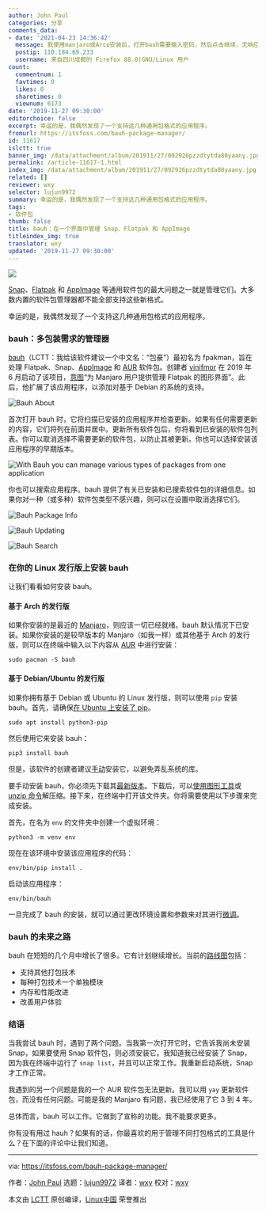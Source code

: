 ```yaml
---
author: John Paul
categories: 分享
comments_data:
- date: '2021-04-23 14:36:42'
  message: 我使用manjaro或Arco安装后，打开bauh需要输入密码，然后点击继续，无响应。无法进入软件主界面。
  postip: 110.184.69.233
  username: 来自四川成都的 Firefox 88.0|GNU/Linux 用户
count:
  commentnum: 1
  favtimes: 0
  likes: 0
  sharetimes: 0
  viewnum: 6173
date: '2019-11-27 09:30:00'
editorchoice: false
excerpt: 幸运的是，我偶然发现了一个支持这几种通用包格式的应用程序。
fromurl: https://itsfoss.com/bauh-package-manager/
id: 11617
islctt: true
banner_img: /data/attachment/album/201911/27/092926pzzdtytda80yaany.jpg
permalink: /article-11617-1.html
index_img: /data/attachment/album/201911/27/092926pzzdtytda80yaany.jpg.thumb.jpg
related: []
reviewer: wxy
selector: lujun9972
summary: 幸运的是，我偶然发现了一个支持这几种通用包格式的应用程序。
tags:
- 软件包
thumb: false
title: bauh：在一个界面中管理 Snap、Flatpak 和 AppImage
titleindex_img: true
translator: wxy
updated: '2019-11-27 09:30:00'
---
```


![](/data/attachment/album/201911/27/092926pzzdtytda80yaany.jpg)


[Snap](https://snapcraft.io/)、[Flatpak](https://flatpak.org/) 和 [AppImage](https://appimage.org/) 等通用软件包的最大问题之一就是管理它们。大多数内置的软件包管理器都不能全部支持这些新格式。


幸运的是，我偶然发现了一个支持这几种通用包格式的应用程序。


### bauh：多包装需求的管理器


[bauh](https://github.com/vinifmor/bauh)（LCTT：我给该软件建议一个中文名：“包豪”）最初名为 fpakman，旨在处理 Flatpak、Snap、[AppImage](https://itsfoss.com/use-appimage-linux/) 和 [AUR](https://itsfoss.com/best-aur-helpers/) 软件包。创建者 [vinifmor](https://github.com/vinifmor) 在 2019 年 6 月启动了该项目，[意图](https://forum.manjaro.org/t/bauh-formerly-known-as-fpakman-a-gui-for-flatpak-and-snap-management/96180)“为 Manjaro 用户提供管理 Flatpak 的图形界面”。此后，他扩展了该应用程序，以添加对基于 Debian 的系统的支持。


![Bauh About](/data/attachment/album/201911/27/093003z3kzkpz5hvre5uze.jpg)


首次打开 bauh 时，它将扫描已安装的应用程序并检查更新。如果有任何需要更新的内容，它们将列在前面并居中。更新所有软件包后，你将看到已安装的软件包列表。你可以取消选择不需要更新的软件包，以防止其被更新。你也可以选择安装该应用程序的早期版本。


![With Bauh you can manage various types of packages from one application](/data/attachment/album/201911/27/093005qbd4wi54djbuuf5k.jpg)


你也可以搜索应用程序。bauh 提供了有关已安装和已搜索软件包的详细信息。如果你对一种（或多种）软件包类型不感兴趣，则可以在设置中取消选择它们。


![Bauh Package Info](/data/attachment/album/201911/27/093007sz87nqm8dwnwt1qq.jpg)


![Bauh Updating](/data/attachment/album/201911/27/093008ui7xzzzfaa3yai33.jpg)


![Bauh Search](/data/attachment/album/201911/27/093011mgbebkr9ooyrbmbb.png)


### 在你的 Linux 发行版上安装 bauh


让我们看看如何安装 bauh。


#### 基于 Arch 的发行版


如果你安装的是最近的 [Manjaro](https://manjaro.org/)，则应该一切已经就绪。bauh 默认情况下已安装。如果你安装的是较早版本的 Manjaro（如我一样）或其他基于 Arch 的发行版，则可以在终端中输入以下内容从 [AUR](https://aur.archlinux.org/packages/bauh) 中进行安装：



```
sudo pacman -S bauh
```

#### 基于 Debian/Ubuntu 的发行版


如果你拥有基于 Debian 或 Ubuntu 的 Linux 发行版，则可以使用 `pip` 安装 bauh。首先，请确保[在 Ubuntu 上安装了 pip](https://itsfoss.com/install-pip-ubuntu/)。



```
sudo apt install python3-pip
```

然后使用它来安装 bauh：



```
pip3 install bauh
```

但是，该软件的创建者建议[手动](https://github.com/vinifmor/bauh#manual-installation)安装它，以避免弄乱系统的库。


要手动安装 bauh，你必须先下载其[最新版本](https://github.com/vinifmor/bauh/releases)。下载后，可以[使用图形工具](https://itsfoss.com/unzip-linux/)或 [unzip 命令](https://linuxhandbook.com/unzip-command/)解压缩。接下来，在终端中打开该文件夹。你将需要使用以下步骤来完成安装。


首先，在名为 `env` 的文件夹中创建一个虚拟环境：



```
python3 -m venv env
```

现在在该环境中安装该应用程序的代码：



```
env/bin/pip install .
```

启动该应用程序：



```
env/bin/bauh
```

一旦完成了 bauh 的安装，就可以通过更改环境设置和参数来对其进行[微调](https://github.com/vinifmor/bauh#general-settings)。


### bauh 的未来之路


bauh 在短短的几个月中增长了很多。它有计划继续增长。当前的[路线图](https://github.com/vinifmor/bauh#roadmap)包括：


* 支持其他打包技术
* 每种打包技术一个单独模块
* 内存和性能改进
* 改善用户体验


### 结语


当我尝试 bauh 时，遇到了两个问题。当我第一次打开它时，它告诉我尚未安装 Snap，如果要使用 Snap 软件包，则必须安装它。我知道我已经安装了 Snap，因为我在终端中运行了 `snap list`，并且可以正常工作。我重新启动系统，Snap 才工作正常。


我遇到的另一个问题是我的一个 AUR 软件包无法更新。我可以用 `yay` 更新软件包，而没有任何问题。可能是我的 Manjaro 有问题，我已经使用了它 3 到 4 年。


总体而言，bauh 可以工作。它做到了宣称的功能。我不能要求更多。


你有没有用过 hauh？如果有的话，你最喜欢的用于管理不同打包格式的工具是什么？在下面的评论中让我们知道。




---


via: <https://itsfoss.com/bauh-package-manager/>


作者：[John Paul](https://itsfoss.com/author/john/) 选题：[lujun9972](https://github.com/lujun9972) 译者：[wxy](https://github.com/wxy) 校对：[wxy](https://github.com/wxy)


本文由 [LCTT](https://github.com/LCTT/TranslateProject) 原创编译，[Linux中国](https://linux.cn/) 荣誉推出